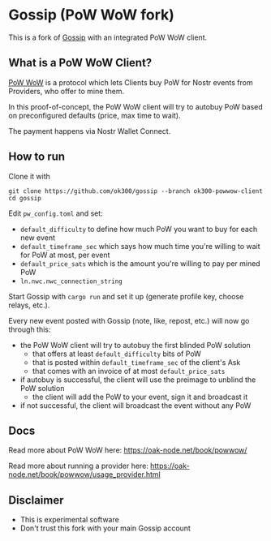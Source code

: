 # Gossip (PoW WoW fork)

This is a fork of [Gossip](https://github.com/mikedilger/gossip) with an integrated PoW WoW client.


## What is a PoW WoW Client?

[PoW WoW](https://lab.oak-node.net/powwow) is a protocol which lets Clients buy PoW for Nostr events from Providers, who offer to mine them.

In this proof-of-concept, the PoW WoW client will try to autobuy PoW based on preconfigured defaults (price, max time to wait).

The payment happens via Nostr Wallet Connect.


## How to run

Clone it with

```
git clone https://github.com/ok300/gossip --branch ok300-powwow-client
cd gossip
```

Edit `pw_config.toml` and set:
- `default_difficulty` to define how much PoW you want to buy for each new event
- `default_timeframe_sec` which says how much time you're willing to wait for PoW at most, per event
- `default_price_sats` which is the amount you're willing to pay per mined PoW
- `ln.nwc.nwc_connection_string`

Start Gossip with `cargo run` and set it up (generate profile key, choose relays, etc.).

Every new event posted with Gossip (note, like, repost, etc.) will now go through this:

- the PoW WoW client will try to autobuy the first blinded PoW solution
  - that offers at least `default_difficulty` bits of PoW
  - that is posted within `default_timeframe_sec` of the client's Ask
  - that comes with an invoice of at most `default_price_sats`
- if autobuy is successful, the client will use the preimage to unblind the PoW solution
  - the client will add the PoW to your event, sign it and broadcast it
- if not successful, the client will broadcast the event without any PoW


## Docs

Read more about PoW WoW here: https://oak-node.net/book/powwow/

Read more about running a provider here: https://oak-node.net/book/powwow/usage_provider.html


## Disclaimer

* This is experimental software
* Don't trust this fork with your main Gossip account
